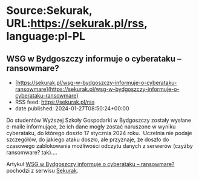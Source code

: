 # Source:Sekurak, URL:https://sekurak.pl/rss, language:pl-PL

## WSG w Bydgoszczy informuje o cyberataku – ransowmare?
 - [https://sekurak.pl/wsg-w-bydgoszczy-informuje-o-cyberataku-ransowmare](https://sekurak.pl/wsg-w-bydgoszczy-informuje-o-cyberataku-ransowmare)
 - RSS feed: https://sekurak.pl/rss
 - date published: 2024-01-27T08:50:24+00:00

<p>Do studentów Wyższej Szkoły Gospodarki w Bydgoszczy zostały wysłane e-maile informujące, że ich dane mogły zostać naruszone w wyniku cyberataku, do którego doszło 17 stycznia 2024 roku.  Uczelnia nie podaje szczegółów, do jakiego ataku doszło, ale przyznaje, że doszło do czasowego zablokowania możliwości odczytu danych z serwerów (czyżby ransomware? tak)....</p>
<p>Artykuł <a href="https://sekurak.pl/wsg-w-bydgoszczy-informuje-o-cyberataku-ransowmare/" rel="nofollow">WSG w Bydgoszczy informuje o cyberataku &#8211; ransowmare?</a> pochodzi z serwisu <a href="https://sekurak.pl" rel="nofollow">Sekurak</a>.</p>

